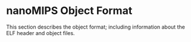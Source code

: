 # nanoMIPS Object Format

This section describes the object format; including information about the ELF
header and object files.
